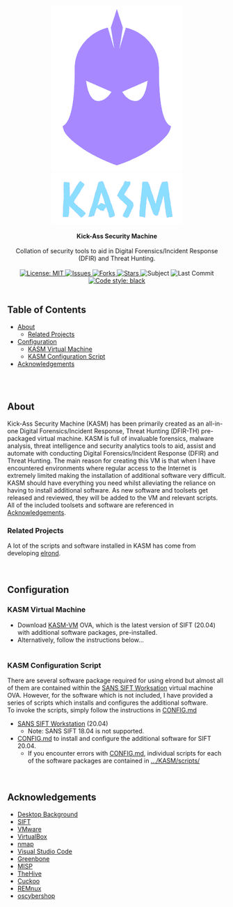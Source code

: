 <!-- PROJECT LOGO -->
<p align="center">
  <a href="https://github.com/ezaspy/KASM">
    <img src="./KASM/images/mask.png" alt="Logo" width="300" height="380">
  </a>
  <br>
  <a href="https://github.com/ezaspy/KASM">
    <img src="./KASM/images/text.png" alt="Logo" width="300" height="120">
  </a>
  <p align="center">
    <b>Kick-Ass Security Machine</b><br><br>Collation of security tools to aid in Digital Forensics/Incident Response (DFIR) and Threat Hunting.
    <br><br>
    <a href="https://mit-license.org">
      <img src="https://img.shields.io/github/license/ezaspy/KASM" alt="License: MIT">
    </a>
    <a href="https://github.com/ezaspy/KASM/issues">
      <img src="https://img.shields.io/github/issues/ezaspy/KASM" alt="Issues">
    </a>
    <a href="https://github.com/ezaspy/KASM/network/members">
      <img src="https://img.shields.io/github/forks/ezaspy/KASM" alt="Forks">
    <a href="https://github.com/ezaspy/KASM/stargazers">
      <img src="https://img.shields.io/github/stars/ezaspy/KASM" alt="Stars">
    </a>
    <a>
      <img src="https://img.shields.io/badge/subject-DFIR-red" alt="Subject">
    </a>
    </a>
      <img src="https://img.shields.io/github/last-commit/ezaspy/KASM" alt="Last Commit">
    </a>
    <a href="https://github.com/psf/black">
      <img alt="Code style: black" src="https://img.shields.io/badge/code%20style-black-000000.svg">
    </a>
    <br><br>
  </p>
</p>

<!-- TABLE OF CONTENTS -->

## Table of Contents

- [About](#about)
  - [Related Projects](#related-projects)
- [Configuration](#configuration)
  - [KASM Virtual Machine](#kasm-virtual-machine)
  - [KASM Configuration Script](https://github.com/ezaspy/elrond/blob/main/elrond/CONFIG.md)
- [Acknowledgements](#acknowledgements)

<br><br>

<!-- ABOUT -->

## About

Kick-Ass Security Machine (KASM) has been primarily created as an all-in-one Digital Forensics/Incident Response, Threat Hunting (DFIR-TH) pre-packaged virtual machine. KASM is full of invaluable forensics, malware analysis, threat intelligence and security analytics tools to aid, assist and automate with conducting Digital Forensics/Incident Response (DFIR) and Threat Hunting. The main reason for creating this VM is that when I have encountered environments where regular access to the Internet is extremely limited making the installation of additional software very difficult.<br>
KASM should have everything you need whilst alleviating the reliance on having to install additional software. As new software and toolsets get released and reviewed, they will be added to the VM and relevant scripts.<br>All of the included toolsets and software are referenced in [Acknowledgements](#acknowledgements).<br>

### Related Projects

A lot of the scripts and software installed in KASM has come from developing [elrond](https://github.com/ezaspy/elrond). 
<br><br><br>

<!-- PREREQUISITES -->

## Configuration

### KASM Virtual Machine

- Download [KASM-VM](https://drive.google.com/file/d/1BjL3DUoE2-V7AwXCUFhmHuwQoThd48l_/view?usp=sharing) OVA, which is the latest version of SIFT (20.04) with additional software packages, pre-installed.
- Alternatively, follow the instructions below...
<br><br>

### KASM Configuration Script

There are several software package required for using elrond but almost all of them are contained within the [SANS SIFT Worksation](https://www.sans.org/tools/sift-workstation/) virtual machine OVA. However, for the software which is not included, I have provided a series of scripts which installs and configures the additional software.<br>
To invoke the scripts, simply follow the instructions in [CONFIG.md](https://github.com/ezaspy/KASM/blob/main/KASM/CONFIG.md#configuration)

- [SANS SIFT Workstation](https://digital-forensics.sans.org/community/downloads) (20.04)
  - Note: SANS SIFT 18.04 is not supported.
- [CONFIG.md](https://github.com/ezaspy/KASM/blob/main/KASM/CONFIG.md) to install and configure the additional software for SIFT 20.04.
  - If you encounter errors with [CONFIG.md](https://github.com/ezaspy/KASM/blob/main/KASM/CONFIG.md), individual scripts for each of the software packages are contained in [.../KASM/scripts/](https://github.com/ezaspy/KASM/tree/main/KASM/tools/scripts/)
<br><br><br>

<!-- ACKNOWLEDGEMENTS -->

## Acknowledgements

- [Desktop Background](https://www.canva.com/design/DAFQt9mHyiQ/sj_cMIlhHUAbQPiyLYR5TA/edit?utm_source=onboarding#)
- [SIFT](https://www.sans.org/tools/sift-workstation/)
- [VMware](https://www.vmware.com/uk/products/workstation-player.html)
- [VirtualBox](https://www.virtualbox.org)
- [nmap](https://nmap.org)
- [Visual Studio Code](https://code.visualstudio.com)
- [Greenbone](https://www.greenbone.net/en/)
- [MISP](https://www.misp-project.org)
- [TheHive](https://thehive-project.org)
- [Cuckoo](https://cuckoosandbox.org)
- [REMnux](https://docs.remnux.org)
- [oscybershop](https://oscybershop.herokuapp.com/main/index.html)
<br><br>
